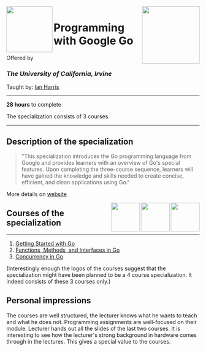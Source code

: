 <a href="https://www.coursera.org/specializations/google-golang">
<img src="/img/Programming%20with%20Google%20Go%20Specialization%20logo.avif" width="150" height="150" align="right">
</a>

<img src="https://upload.wikimedia.org/wikipedia/commons/8/8f/University_of_California%2C_Irvine_logo.svg" width="120" height="120" align="left">

# Programming with Google Go

Offered by 
### *The University of California, Irvine*

Taught by: [Ian Harris](https://www.coursera.org/instructor/ianharris)

---

**28 hours** to complete

The specialization consists of 3 courses. 

---

## Description of the specialization

>"This specialization introduces the Go programming language from Google and provides learners with an overview of Go's special features. Upon completing the three-course sequence, learners will have gained the knowledge and skills needed to create concise, efficient, and clean applications using Go."

More details on [website](https://www.coursera.org/specializations/google-golang)

<a href="https://www.coursera.org/learn/golang-concurrency">
  <img src="/img/Concurrency_in_Go_logo.avif" width="75" align="right"> 
</a>
<a href="https://www.coursera.org/learn/golang-functions-methods">
  <img src="/img/Functions,%20Methods,%20and%20Interfaces%20in%20Go%20logo.avif" width="75" align="right"> 
</a>
<a href="https://www.coursera.org/learn/golang-getting-started">
  <img src="/img/Getting%20Started%20with%20Go%20logo.avif" width="75" align="right"> 
</a>

## Courses of the specialization

---

1. [Getting Started with Go](./Getting%20Started%20with%20Go)
2. [Functions, Methods, and Interfaces in Go](./Functions,%20Methods,%20and%20Interfaces%20in%20Go)
3. [Concurrency in Go](./Concurrency%20in%20Go)

(Interestingly enough the logos of the courses suggest that the specialization might have been planned to be a 4 course specialization. It indeed consists of these 3 courses only.)

## Personal impressions

The courses are well structured, the lecturer knows what he wants to teach and what he does not. Programming assignments are well-focused on their module. Lecturer hands out all the slides of the last two courses. It is interesting to see how the lecturer's strong background in hardware comes through in the lectures. This gives a special value to the courses. 
